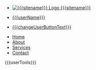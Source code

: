 <!--  This is the header of the PHPizza skin, the default skin on the CMS also named PHPizza. -->

<!-- Logo + sitename -->
* [
    ![{{{sitename}}} Logo]({{{siteLogoPath}}})
    {{{sitename}}}
]( {{{homePage}}} )

* [{{{userName}}}](/index.php?title=PHPizza:UserLogin)
* [{{{changeUserButtonText}}}]({{{userChangePage}}})

<!-- Links -->

* [Home]({{{homePage}}})
* [About](/about)
* [Services](/services)
* [Contact](/contact)

<!-- User tools -->
{{{userTools}}}

<!-- End of header -->